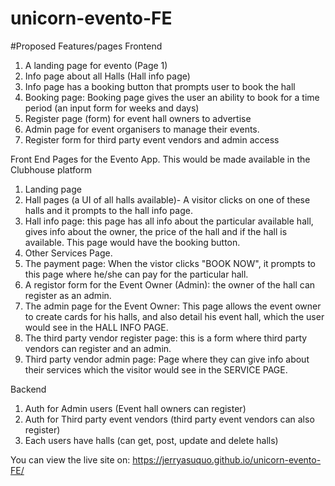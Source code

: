 # unicorn-evento-FE

#Proposed Features/pages
Frontend
 1. A landing page for evento (Page 1)
 2. Info page about all Halls (Hall info page)
 3. Info page has a booking button that prompts user to book the hall
 4. Booking page: Booking page gives the user an ability to book for a time period (an input form for weeks and days)
 5. Register page (form) for event hall owners to advertise
 6. Admin page for event organisers to manage their events.
 7. Register form for third party event vendors and admin access 
 
 Front End Pages for the Evento App. This would be made available in the Clubhouse platform
 1. Landing page
 2. Hall pages (a UI of all halls available)- A visitor clicks on one of these halls and it prompts to the hall info page.
 3. Hall info page: this page has all info about the particular available hall, gives info about the owner, the price of the hall and if the hall is available. This page would have the booking button.
 5. Other Services Page.
 6. The payment page: When the vistor clicks "BOOK NOW", it prompts to this page where he/she can pay for the particular hall.
 7. A registor form for the Event Owner (Admin): the owner of the hall can register as an admin.
 8. The admin page for the Event Owner: This page allows the event owner to create cards for his halls, and also detail his event hall, which the user would see in the HALL INFO PAGE.
 9. The third party vendor register page: this is a form where third party vendors can register and an admin.
 10. Third party vendor admin page: Page where they can give info about their services which the visitor would see in the SERVICE PAGE.
 
 
 
 Backend
 1.  Auth for Admin users (Event hall owners can register)
 2. Auth for Third party event vendors (third party event vendors can also register)
 3. Each users have halls (can get, post, update and delete halls)

You can view the live site on: 
https://jerryasuquo.github.io/unicorn-evento-FE/
